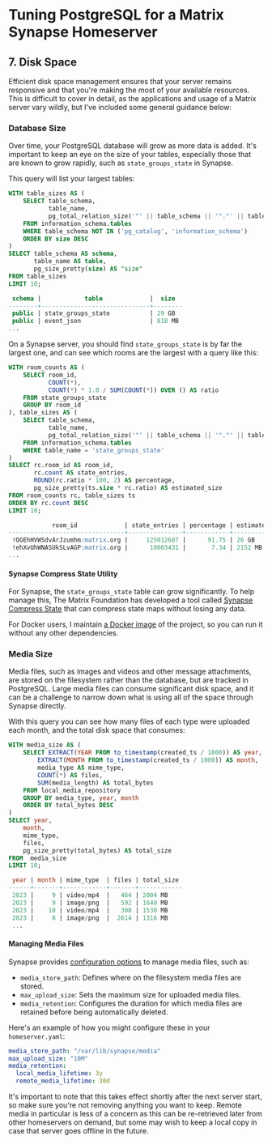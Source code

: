 # Tuning PostgreSQL for a Matrix Synapse Homeserver

## 7. Disk Space

Efficient disk space management ensures that your server remains responsive and that you're making the most of your available resources. This is difficult to cover in detail, as the applications and usage of a Matrix server vary wildly, but I've included some general guidance below:

### Database Size

Over time, your PostgreSQL database will grow as more data is added. It's important to keep an eye on the size of your tables, especially those that are known to grow rapidly, such as `state_groups_state` in Synapse.

This query will list your largest tables:

```sql
WITH table_sizes AS (
    SELECT table_schema,
           table_name, 
           pg_total_relation_size('"' || table_schema || '"."' || table_name || '"') AS size
    FROM information_schema.tables
    WHERE table_schema NOT IN ('pg_catalog', 'information_schema')
    ORDER BY size DESC
)
SELECT table_schema AS schema,
       table_name AS table,
       pg_size_pretty(size) AS "size"
FROM table_sizes
LIMIT 10;

 schema |            table             |  size
--------+------------------------------+--------
 public | state_groups_state           | 29 GB
 public | event_json                   | 818 MB
...
```

On a Synapse server, you should find `state_groups_state` is by far the largest one, and can see which rooms are the largest with a query like this:

```sql
WITH room_counts AS (
    SELECT room_id,
           COUNT(*),
           COUNT(*) * 1.0 / SUM(COUNT(*)) OVER () AS ratio
    FROM state_groups_state
    GROUP BY room_id
), table_sizes AS (
    SELECT table_schema,
           table_name, 
           pg_total_relation_size('"' || table_schema || '"."' || table_name || '"') AS size
    FROM information_schema.tables
    WHERE table_name = 'state_groups_state'
)
SELECT rc.room_id AS room_id,
       rc.count AS state_entries,
       ROUND(rc.ratio * 100, 2) AS percentage,
       pg_size_pretty(ts.size * rc.ratio) AS estimated_size
FROM room_counts rc, table_sizes ts
ORDER BY rc.count DESC
LIMIT 10;

            room_id             | state_entries | percentage | estimated_size
--------------------------------+---------------+------------+----------------
 !OGEhHVWSdvArJzumhm:matrix.org |     125012687 |      91.75 | 26 GB
 !ehXvUhWNASUkSLvAGP:matrix.org |      10003431 |       7.34 | 2152 MB
...
```

#### Synapse Compress State Utility

For Synapse, the `state_groups_state` table can grow significantly. To help manage this, The Matrix Foundation has developed a tool called [Synapse Compress State](https://github.com/matrix-org/rust-synapse-compress-state) that can compress state maps without losing any data.

For Docker users, I maintain [a Docker image](https://hub.docker.com/r/tcpipuk/rust-synapse-compress-state) of the project, so you can run it without any other dependencies.

### Media Size

Media files, such as images and videos and other message attachments, are stored on the filesystem rather than the database, but are tracked in PostgreSQL. Large media files can consume significant disk space, and it can be a challenge to narrow down what is using all of the space through Synapse directly.

With this query you can see how many files of each type were uploaded each month, and the total disk space that consumes:

```sql
WITH media_size AS (
    SELECT EXTRACT(YEAR FROM to_timestamp(created_ts / 1000)) AS year,
        EXTRACT(MONTH FROM to_timestamp(created_ts / 1000)) AS month,
        media_type AS mime_type,
        COUNT(*) AS files,
        SUM(media_length) AS total_bytes
    FROM local_media_repository
    GROUP BY media_type, year, month
    ORDER BY total_bytes DESC
)
SELECT year,
    month,
    mime_type,
    files,
    pg_size_pretty(total_bytes) AS total_size
FROM  media_size
LIMIT 10;

 year | month | mime_type  | files | total_size
------+-------+------------+-------+------------
 2023 |     9 | video/mp4  |   464 | 2004 MB
 2023 |     9 | image/png  |   592 | 1648 MB
 2023 |    10 | video/mp4  |   308 | 1530 MB
 2023 |     8 | image/png  |  2614 | 1316 MB
 ...
```

#### Managing Media Files

Synapse provides [configuration options](https://matrix-org.github.io/synapse/latest/usage/configuration/config_documentation.html#media_retention) to manage media files, such as:

- `media_store_path`: Defines where on the filesystem media files are stored.
- `max_upload_size`: Sets the maximum size for uploaded media files.
- `media_retention`: Configures the duration for which media files are retained before being automatically deleted.

Here's an example of how you might configure these in your `homeserver.yaml`:

```yaml
media_store_path: "/var/lib/synapse/media"
max_upload_size: "10M"
media_retention:
  local_media_lifetime: 3y
  remote_media_lifetime: 30d
```

It's important to note that this takes effect shortly after the next server start, so make sure you're not removing anything you want to keep. Remote media in particular is less of a concern as this can be re-retrieved later from other homeservers on demand, but some may wish to keep a local copy in case that server goes offline in the future.
